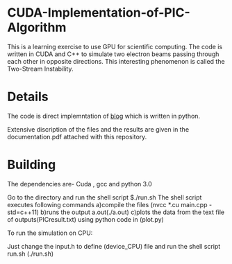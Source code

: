 # CUDA-Implementation-of-PIC-Algorithm
This is a learning exercise to use GPU for scientific computing. The code is written in CUDA and C++ to simulate two electron beams passing through each other in opposite directions. This interesting phenomenon is called the Two-Stream Instability.

# Details
The code is direct implemntation of [blog](https://medium.com/swlh/create-your-own-plasma-pic-simulation-with-python-39145c66578b) which is written in python.

Extensive discription of the files and the results are given in the documentation.pdf attached with this repository. 

# Building

The dependencies are- Cuda , gcc and python 3.0

Go to the directory and run the shell script 
$./run.sh
The shell script executes following commands
a)compile the files (nvcc *.cu main.cpp -std=c++11) 
b)runs the output a.out(./a.out)
c)plots the data from the text file of outputs(PICresult.txt) using python code in (plot.py)

To run the simulation on CPU:

Just change the input.h to define (device_CPU) file and run the shell script run.sh (./run.sh)
